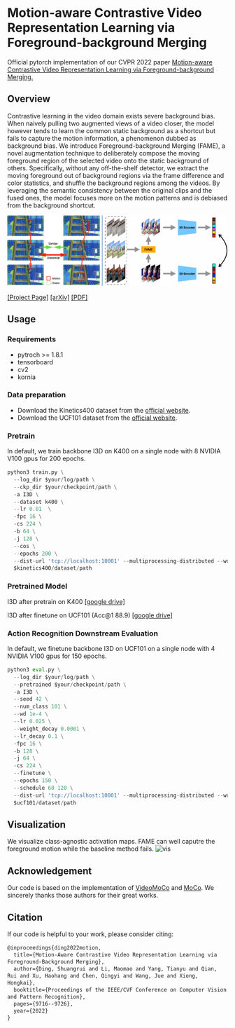 # Motion-aware Contrastive Video Representation Learning via Foreground-background Merging
Official pytorch implementation of our CVPR 2022 paper [Motion-aware Contrastive Video Representation Learning via Foreground-background Merging.](https://arxiv.org/abs/2109.15130)

## Overview
Contrastive learning in the video domain exists severe background bias. When naively pulling two augmented views of a video closer, the model however tends to learn the common static background as a shortcut but fails to capture the motion information, a phenomenon dubbed as background bias. We introduce Foreground-background Merging (FAME), a novel augmentation technique to deliberately compose the moving foreground region of the selected video onto the static background of others. Specifically, without any off-the-shelf detector, we extract the moving foreground out of background regions via the frame difference and color statistics, and shuffle the background regions among the videos. By leveraging the semantic consistency between the original clips and the fused ones, the model focuses more on the motion patterns and is debiased from the background shortcut. 

![teaser](Figure/teaser.png)

[[Project Page]](https://mark12ding.github.io/project/CVPR22_FAME/) [[arXiv]](https://arxiv.org/abs/2109.15130) [[PDF]](https://mark12ding.github.io/project/CVPR22_FAME/asset/CVPR22_FAME.pdf)

## Usage

### Requirements
- pytroch >= 1.8.1
- tensorboard
- cv2
- kornia

### Data preparation
- Download the Kinetics400 dataset from the [official website](https://deepmind.com/research/open-source/kinetics).
- Download the UCF101 dataset from the [official website](https://www.crcv.ucf.edu/data/UCF101.php).


### Pretrain
In default, we train backbone I3D on K400 on a single node with 8 NVIDIA V100 gpus for 200 epochs. 
```python
python3 train.py \
  --log_dir $your/log/path \
  --ckp_dir $your/checkpoint/path \
  -a I3D \
  --dataset k400 \
  --lr 0.01  \
  -fpc 16 \
  -cs 224 \
  -b 64 \
  -j 128 \
  --cos \
  --epochs 200 \
  --dist-url 'tcp://localhost:10001' --multiprocessing-distributed --world-size 1 --rank 0 \
  $kinetics400/dataset/path
```

### Pretrained Model
I3D after pretrain on K400 [[google drive]](https://drive.google.com/file/d/1_-_yzR_esiY0IYKVYr_zjv7NlO43LcUL/view?usp=sharing)

I3D after finetune on UCF101 (Acc@1 88.9) [[google drive]](https://drive.google.com/file/d/10VuxFjEwH8P5wN1-3HeCkcN_wS76OQat/view?usp=sharing)

### Action Recognition Downstream Evaluation
In default, we finetune backbone I3D on UCF101 on a single node with 4 NVIDIA V100 gpus for 150 epochs.
```python
python3 eval.py \
  --log_dir $your/log/path \
  --pretrained $your/checkpoint/path \
  -a I3D \
  --seed 42 \
  --num_class 101 \
  --wd 1e-4 \
  --lr 0.025 \
  --weight_decay 0.0001 \
  --lr_decay 0.1 \
  -fpc 16 \
  -b 128 \
  -j 64 \
  -cs 224 \
  --finetune \
  --epochs 150 \
  --schedule 60 120 \
  --dist-url 'tcp://localhost:10001' --multiprocessing-distributed --world-size 1 --rank 0 \
  $ucf101/dataset/path
```
## Visualization
We visualize class-agnostic activation maps. FAME can well caputre the foreground motion while the baseline method fails.
![vis](Figure/vis.png)

## Acknowledgement
Our code is based on the implementation of [VideoMoCo](https://github.com/tinapan-pt/VideoMoCo) and [MoCo](https://github.com/facebookresearch/moco). We sincerely thanks those authors for their great works.


## Citation
If our code is helpful to your work, please consider citing:
```
@inproceedings{ding2022motion,
  title={Motion-Aware Contrastive Video Representation Learning via Foreground-Background Merging},
  author={Ding, Shuangrui and Li, Maomao and Yang, Tianyu and Qian, Rui and Xu, Haohang and Chen, Qingyi and Wang, Jue and Xiong, Hongkai},
  booktitle={Proceedings of the IEEE/CVF Conference on Computer Vision and Pattern Recognition},
  pages={9716--9726},
  year={2022}
}
```











